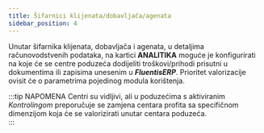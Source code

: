 ```yaml
---
title: Šifarnici klijenata/dobavljača/agenata  
sidebar_position: 4
---
```


Unutar šifarnika klijenata, dobavljača i agenata, u detaljima računovodstvenih podataka, na kartici **ANALITIKA** moguće je konfigurirati na koje će se centre poduzeća dodijeliti troškovi/prihodi prisutni u dokumentima ili zapisima unesenim u ***FluentisERP***. Prioritet valorizacije ovisit će o parametrima pojedinog modula korištenja.

:::tip NAPOMENA 
Centri su vidljivi, ali u poduzećima s aktiviranim *Kontrolingom* preporučuje se zamjena centara profita sa specifičnom dimenzijom koja će se valorizirati unutar centara poduzeća.  
:::

